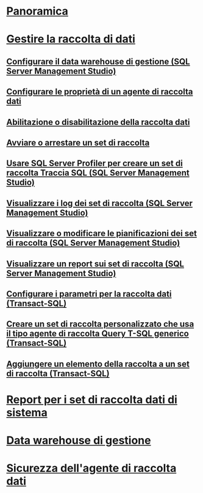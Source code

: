 # [Panoramica](data-collection.md)  
# [Gestire la raccolta di dati](manage-data-collection.md)  
## [Configurare il data warehouse di gestione (SQL Server Management Studio)](configure-the-management-data-warehouse-sql-server-management-studio.md)  
## [Configurare le proprietà di un agente di raccolta dati](configure-properties-of-a-data-collector.md)  
## [Abilitazione o disabilitazione della raccolta dati](enable-or-disable-data-collection.md)  
## [Avviare o arrestare un set di raccolta](start-or-stop-a-collection-set.md)  
## [Usare SQL Server Profiler per creare un set di raccolta Traccia SQL (SQL Server Management Studio)](use-sql-server-profiler-to-create-a-sql-trace-collection-set.md)  
## [Visualizzare i log dei set di raccolta (SQL Server Management Studio)](view-collection-set-logs-sql-server-management-studio.md)  
## [Visualizzare o modificare le pianificazioni dei set di raccolta (SQL Server Management Studio)](view-or-change-collection-set-schedules-sql-server-management-studio.md)  
## [Visualizzare un report sui set di raccolta (SQL Server Management Studio)](view-a-collection-set-report-sql-server-management-studio.md)  
## [Configurare i parametri per la raccolta dati (Transact-SQL)](configure-data-collection-parameters-transact-sql.md)  
## [Creare un set di raccolta personalizzato che usa il tipo agente di raccolta Query T-SQL generico (Transact-SQL)](create-custom-collection-set-generic-t-sql-query-collector-type.md)  
## [Aggiungere un elemento della raccolta a un set di raccolta (Transact-SQL)](add-a-collection-item-to-a-collection-set-transact-sql.md)  
# [Report per i set di raccolta dati di sistema](system-data-collection-set-reports.md)  
# [Data warehouse di gestione](management-data-warehouse.md)  
# [Sicurezza dell'agente di raccolta dati](data-collector-security.md)  
